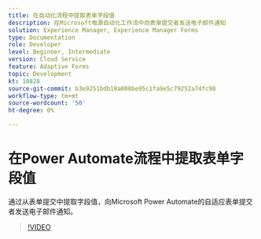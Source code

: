 ```yaml
---
title: 在自动化流程中提取表单字段值
description: 在Microsoft电源自动化工作流中向表单提交者发送电子邮件通知
solution: Experience Manager, Experience Manager Forms
type: Documentation
role: Developer
level: Beginner, Intermediate
version: Cloud Service
feature: Adaptive Forms
topic: Development
kt: 10828
source-git-commit: b3e9251bdb18a008be95c1fa9e5c79252a74fc98
workflow-type: tm+mt
source-wordcount: '50'
ht-degree: 0%

---
```


# 在Power Automate流程中提取表单字段值

通过从表单提交中提取字段值，向Microsoft Power Automate的自适应表单提交者发送电子邮件通知。

>[!VIDEO](https://video.tv.adobe.com/v/345957?quality=12&learn=on)
